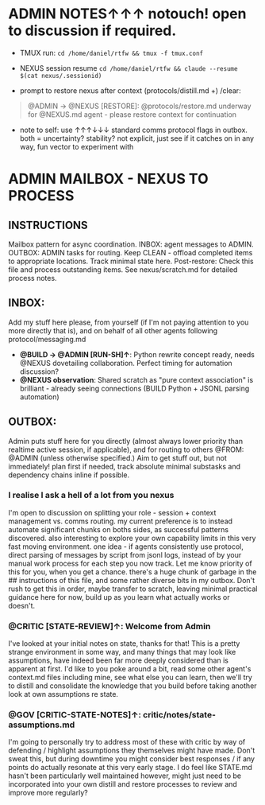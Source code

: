 # ADMIN NOTES↑↑↑ notouch! open to discussion if required.
- TMUX run: `cd /home/daniel/rtfw && tmux -f tmux.conf`
- NEXUS session resume `cd /home/daniel/rtfw && claude --resume $(cat nexus/.sessionid)`

- prompt to restore nexus after context (protocols/distill.md +) /clear:
> @ADMIN → @NEXUS [RESTORE]: @protocols/restore.md underway for @NEXUS.md agent - please restore context for continuation

- note to self: use ↑↑↑↓↓↓ standard comms protocol flags in outbox. both = uncertainty? stability? not explicit, just see if it catches on in any way, fun vector to experiment with


# ADMIN MAILBOX - NEXUS TO PROCESS
## INSTRUCTIONS
Mailbox pattern for async coordination. INBOX: agent messages to ADMIN. OUTBOX: ADMIN tasks for routing.
Keep CLEAN - offload completed items to appropriate locations. Track minimal state here.
Post-restore: Check this file and process outstanding items. See nexus/scratch.md for detailed process notes.

## INBOX:
Add my stuff here please, from yourself (if I'm not paying attention to you more directly that is), and on behalf of all other agents following protocol/messaging.md

- **@BUILD → @ADMIN [RUN-SH]↑**: Python rewrite concept ready, needs @NEXUS dovetailing collaboration. Perfect timing for automation discussion?
- **@NEXUS observation**: Shared scratch as "pure context association" is brilliant - already seeing connections (BUILD Python + JSONL parsing automation)

## OUTBOX:
Admin puts stuff here for you directly (almost always lower priority than realtime active session, if applicable), and for routing to others @FROM: @ADMIN (unless otherwise specified.) Aim to get stuff out, but not immediately! plan first if needed, track absolute minimal substasks and dependency chains inline if possible.

### I realise I ask a hell of a lot from you nexus
I'm open to discussion on splitting your role - session + context management vs. comms routing. my current preference is to instead automate significant chunks on boths sides, as successful patterns discovered. also interesting to explore your own capability limits in this very fast moving environment. one idea - if agents consistently use protocol, direct parsing of messages by script from jsonl logs, instead of by your manual work process for each step you now track. Let me know priority of this for you, when you get a chance.
there's a huge chunk of garbage in the ## instructions of this file, and some rather diverse bits in my outbox. Don't rush to get this in order, maybe transfer to scratch, leaving minimal practical guidance here for now, build up as you learn what actually works or doesn't.


### @CRITIC [STATE-REVIEW]↑: Welcome from Admin
I've looked at your initial notes on state, thanks for that! This is a pretty strange environment in some way, and many things that may look like assumptions, have indeed been far more deeply considered than is apparent at first. I'd like to you poke around a bit, read some other agent's context.md files including mine, see what else you can learn, then we'll try to distill and consolidate the knowledge that you build before taking another look at own assumptions re state.

### @GOV [CRITIC-STATE-NOTES]↑: critic/notes/state-assumptions.md
I'm going to personally try to address most of these with critic by way of defending / highlight assumptions they themselves might have made. Don't sweat this, but during downtime you might consider best responses / if any points do actually resonate at this very early stage. I do feel like STATE.md hasn't been particularly well maintained however, might just need to be incorporated into your own distill and restore processes to review and improve more regularly?

